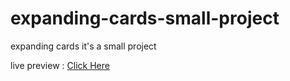 # expanding-cards-small-project
<p>expanding cards it's a small project</p> 
live preview : <a href="https://elhoussnimed.github.io/expanding-cards-small-project/">Click Here</a>
